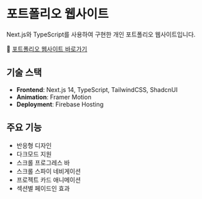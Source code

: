 # 포트폴리오 웹사이트

Next.js와 TypeScript를 사용하여 구현한 개인 포트폴리오 웹사이트입니다.

🔗 [포트폴리오 웹사이트 바로가기](https://kwangsoo-seol.web.app/)

## 기술 스택

- **Frontend**: Next.js 14, TypeScript, TailwindCSS, ShadcnUI
- **Animation**: Framer Motion
- **Deployment**: Firebase Hosting

## 주요 기능

- 반응형 디자인
- 다크모드 지원
- 스크롤 프로그레스 바
- 스크롤 스파이 네비게이션
- 프로젝트 카드 애니메이션
- 섹션별 페이드인 효과
